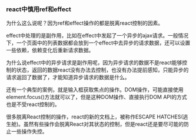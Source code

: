 ### react中慎用ref和effect

为什么这么说呢？因为ref和effect操作的都是脱离react控制的因素。

effect中处理的是副作用，比如在effect中发起了一个异步的ajax请求。一般情况下，一个页面中的列表数据都会放到一个effect中去异步的请求数据，还可以设置一些依赖，依赖变化后重新请求数据。

为什么说effect中的异步请求是副作用呢，因为异步请求的数据不是react能够控制的状态，返回的数据react没有办法去控制，也没有办法提前感知，只能异步的请求返回了数据了，才能知道异步请求的数据是什么。

还有一个典型的案例，就是输入框获取焦点的操作。DOM操作，可能直接使用element.focus()方法就可以了，但是这种DOM操作、直接执行DOM API的方式也是不受react控制的。

很多脱离React控制的操作，react的新的文档上，被称作ESCAPE HATCHES(逃生舱)。虽然有些操作会脱离React对其状态的控制，但是react还是要尽可能的防止一些操作失控。